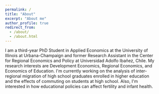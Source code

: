 ```yaml
---
permalink: /
title: "About"
excerpt: "About me"
author_profile: true
redirect_from: 
  - /about/
  - /about.html
---
```


I am a third-year PhD Student in Applied Economics at the University of Illinois at Urbana-Champaign and former Research Assistant in the Center for Regional Economics and Policy at Universidad Adolfo Ibañez, Chile. My research interests are Development Economics, Regional Economics, and Economics of Education. I'm currently working on the analysis of inter-regional migration of high school graduates enrolled in higher education and the effects of commuting on students at high school. Also, I'm interested in how educational policies can affect fertility and infant health. 
